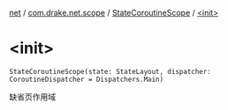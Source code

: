 [net](../../index.md) / [com.drake.net.scope](../index.md) / [StateCoroutineScope](index.md) / [&lt;init&gt;](./-init-.md)

# &lt;init&gt;

`StateCoroutineScope(state: StateLayout, dispatcher: CoroutineDispatcher = Dispatchers.Main)`

缺省页作用域

